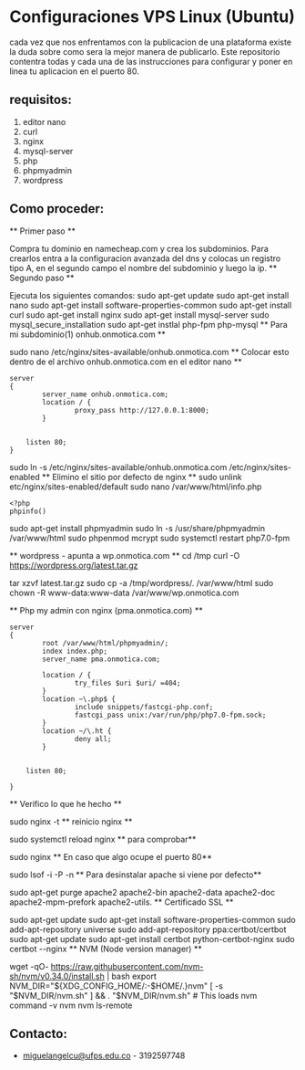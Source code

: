 Configuraciones VPS Linux (Ubuntu)
==========

cada vez que nos enfrentamos con la publicacion de una plataforma existe la duda sobre como sera la mejor manera de publicarlo. Este repositorio contentra todas y cada una de las instrucciones para configurar y poner en linea tu aplicacion en el puerto 80.

requisitos:
--------------------

1. editor nano
2. curl
3. nginx
4. mysql-server
5. php
6. phpmyadmin
7. wordpress

Como proceder:
--------------------

** Primer paso **

Compra tu dominio en namecheap.com y crea los subdominios. Para crearlos entra a la configuracion avanzada del dns y colocas un registro tipo A, en el segundo campo el nombre del subdominio y luego la ip.
** Segundo paso **

Ejecuta los siguientes comandos:
sudo apt-get update
sudo apt-get install nano
sudo apt-get install software-properties-common
sudo apt-get install curl
sudo apt-get install nginx
sudo apt-get install mysql-server
sudo mysql_secure_installation
sudo apt-get instlal php-fpm php-mysql
** Para mi subdominio(1) onhub.onmotica.com **

sudo nano /etc/nginx/sites-available/onhub.onmotica.com
** Colocar esto dentro de el archivo onhub.onmotica.com en el editor nano **

```
server
{
        server_name onhub.onmotica.com;
        location / {
                proxy_pass http://127.0.0.1:8000;
        }


    listen 80;
}
```
sudo ln -s /etc/nginx/sites-available/onhub.onmotica.com /etc/nginx/sites-enabled
** Elimino el sitio por defecto de nginx **
sudo unlink etc/nginx/sites-enabled/default
sudo nano /var/www/html/info.php
```
<?php
phpinfo()
```
sudo apt-get install phpmyadmin
sudo ln -s /usr/share/phpmyadmin /var/www/html
sudo phpenmod mcrypt
sudo systemctl restart php7.0-fpm

** wordpress - apunta a wp.onmotica.com **
cd /tmp
curl -O https://wordpress.org/latest.tar.gz

tar xzvf latest.tar.gz
sudo cp -a /tmp/wordpress/. /var/www/html
sudo chown -R www-data:www-data /var/www/wp.onmotica.com

** Php my admin con nginx (pma.onmotica.com) **
```
server
{
        root /var/www/html/phpmyadmin/;
        index index.php;
        server_name pma.onmotica.com;

        location / {
                try_files $uri $uri/ =404;
        }
        location ~\.php$ {
                include snippets/fastcgi-php.conf;
                fastcgi_pass unix:/var/run/php/php7.0-fpm.sock;
        }
        location ~/\.ht {
                deny all;
        }


    listen 80;

}

```

** Verifico lo que he hecho **

sudo nginx -t
** reinicio nginx **

sudo systemctl reload nginx
** para comprobar**

sudo nginx
** En caso que algo ocupe el puerto 80**

sudo lsof -i -P -n
** Para desinstalar apache si viene por defecto**

sudo  apt-get purge apache2 apache2-bin apache2-data apache2-doc apache2-mpm-prefork apache2-utils.
** Certificado SSL **

sudo apt-get update
sudo apt-get install software-properties-common
sudo add-apt-repository universe
sudo add-apt-repository ppa:certbot/certbot
sudo apt-get update
sudo apt-get install certbot python-certbot-nginx 
sudo certbot --nginx
** NVM (Node version manager) **

wget -qO- https://raw.githubusercontent.com/nvm-sh/nvm/v0.34.0/install.sh | bash
export NVM_DIR="${XDG_CONFIG_HOME/:-$HOME/.}nvm"
[ -s "$NVM_DIR/nvm.sh" ] && \. "$NVM_DIR/nvm.sh" # This loads nvm
command -v nvm
nvm ls-remote

Contacto:
--------------------
+ miguelangelcu@ufps.edu.co - 3192597748

